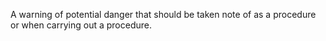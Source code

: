 A warning of potential danger that should be taken note of as a procedure or when carrying out a procedure.